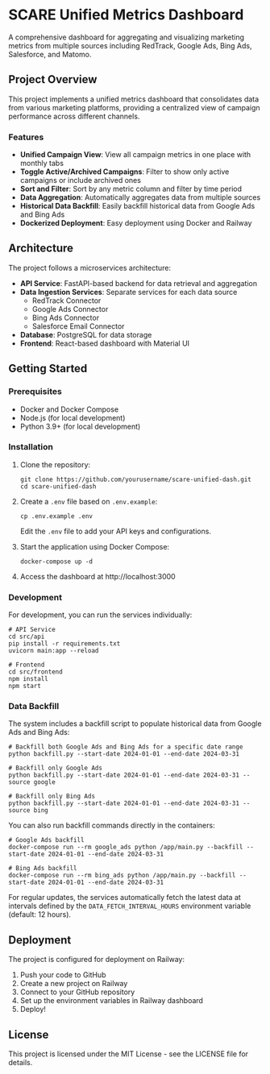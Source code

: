 # SCARE Unified Metrics Dashboard

A comprehensive dashboard for aggregating and visualizing marketing metrics from multiple sources including RedTrack, Google Ads, Bing Ads, Salesforce, and Matomo.

## Project Overview

This project implements a unified metrics dashboard that consolidates data from various marketing platforms, providing a centralized view of campaign performance across different channels.

### Features

- **Unified Campaign View**: View all campaign metrics in one place with monthly tabs
- **Toggle Active/Archived Campaigns**: Filter to show only active campaigns or include archived ones
- **Sort and Filter**: Sort by any metric column and filter by time period
- **Data Aggregation**: Automatically aggregates data from multiple sources
- **Historical Data Backfill**: Easily backfill historical data from Google Ads and Bing Ads
- **Dockerized Deployment**: Easy deployment using Docker and Railway

## Architecture

The project follows a microservices architecture:

- **API Service**: FastAPI-based backend for data retrieval and aggregation
- **Data Ingestion Services**: Separate services for each data source
  - RedTrack Connector
  - Google Ads Connector
  - Bing Ads Connector
  - Salesforce Email Connector
- **Database**: PostgreSQL for data storage
- **Frontend**: React-based dashboard with Material UI

## Getting Started

### Prerequisites

- Docker and Docker Compose
- Node.js (for local development)
- Python 3.9+ (for local development)

### Installation

1. Clone the repository:
   ```
   git clone https://github.com/yourusername/scare-unified-dash.git
   cd scare-unified-dash
   ```

2. Create a `.env` file based on `.env.example`:
   ```
   cp .env.example .env
   ```
   Edit the `.env` file to add your API keys and configurations.

3. Start the application using Docker Compose:
   ```
   docker-compose up -d
   ```

4. Access the dashboard at http://localhost:3000

### Development

For development, you can run the services individually:

```
# API Service
cd src/api
pip install -r requirements.txt
uvicorn main:app --reload

# Frontend
cd src/frontend
npm install
npm start
```

### Data Backfill

The system includes a backfill script to populate historical data from Google Ads and Bing Ads:

```
# Backfill both Google Ads and Bing Ads for a specific date range
python backfill.py --start-date 2024-01-01 --end-date 2024-03-31

# Backfill only Google Ads
python backfill.py --start-date 2024-01-01 --end-date 2024-03-31 --source google

# Backfill only Bing Ads
python backfill.py --start-date 2024-01-01 --end-date 2024-03-31 --source bing
```

You can also run backfill commands directly in the containers:

```
# Google Ads backfill
docker-compose run --rm google_ads python /app/main.py --backfill --start-date 2024-01-01 --end-date 2024-03-31

# Bing Ads backfill
docker-compose run --rm bing_ads python /app/main.py --backfill --start-date 2024-01-01 --end-date 2024-03-31
```

For regular updates, the services automatically fetch the latest data at intervals defined by the `DATA_FETCH_INTERVAL_HOURS` environment variable (default: 12 hours).

## Deployment

The project is configured for deployment on Railway:

1. Push your code to GitHub
2. Create a new project on Railway
3. Connect to your GitHub repository
4. Set up the environment variables in Railway dashboard
5. Deploy!

## License

This project is licensed under the MIT License - see the LICENSE file for details.
